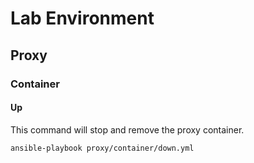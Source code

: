 # Lab Environment

## Proxy

### Container

#### Up

This command will stop and remove the proxy container.

```
ansible-playbook proxy/container/down.yml
```
